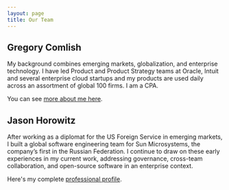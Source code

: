 ```yaml
---
layout: page
title: Our Team
---
```


## Gregory Comlish

My background combines emerging markets, globalization, and enterprise technology.  I have led Product and Product Strategy teams at Oracle, Intuit and several enterprise cloud startups and my products are used daily across an assortment of global 100 firms.  I am a CPA. 

You can see [more about me here](https://www.linkedin.com/in/gregory-comlish-aba3442).

## Jason Horowitz

After working as a diplomat for the US Foreign Service in emerging markets, I built a global software engineering team for Sun Microsystems, the company’s first in the Russian Federation.  I continue to draw on these early experiences in my current work, addressing governance, cross-team collaboration, and open-source software in an enterprise context.

Here's my complete [professional profile](https://www.linkedin.com/in/jasonhhorowitz).

